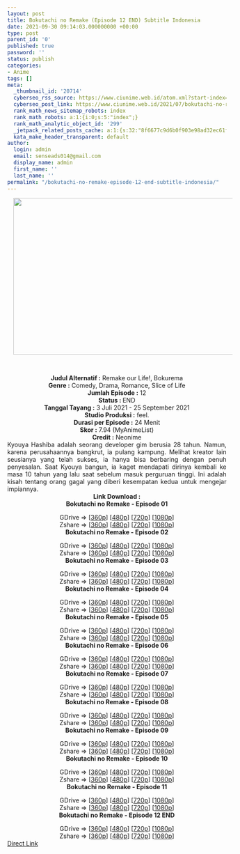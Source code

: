 ```yaml
---
layout: post
title: Bokutachi no Remake (Episode 12 END) Subtitle Indonesia
date: 2021-09-30 09:14:03.000000000 +00:00
type: post
parent_id: '0'
published: true
password: ''
status: publish
categories:
- Anime
tags: []
meta:
  _thumbnail_id: '20714'
  cyberseo_rss_source: https://www.ciunime.web.id/atom.xml?start-index=151&max-results=150
  cyberseo_post_link: https://www.ciunime.web.id/2021/07/bokutachi-no-remake-subtitle-indonesia.html
  rank_math_news_sitemap_robots: index
  rank_math_robots: a:1:{i:0;s:5:"index";}
  rank_math_analytic_object_id: '299'
  _jetpack_related_posts_cache: a:1:{s:32:"8f6677c9d6b0f903e98ad32ec61f8deb";a:2:{s:7:"expires";i:1663428541;s:7:"payload";a:3:{i:0;a:1:{s:2:"id";i:29802;}i:1;a:1:{s:2:"id";i:24830;}i:2;a:1:{s:2:"id";i:29959;}}}}
  kata_make_header_transparent: default
author:
  login: admin
  email: senseads014@gmail.com
  display_name: admin
  first_name: ''
  last_name: ''
permalink: "/bokutachi-no-remake-episode-12-end-subtitle-indonesia/"
---
```

<div>
<div class="separator" style="clear: both; text-align: center;"><a href="https://1.bp.blogspot.com/-cEh3RuZiOIY/YOQR6kAawMI/AAAAAAAAeyI/KLsA_pZyoOE7VjvSVhzuqOLDRRpclgivACLcBGAsYHQ/s1280/Bokutachi%2Bno%2BRemake.jpg" style="margin-left: 1em; margin-right: 1em;"><img border="0" data-original-height="720" data-original-width="1280" height="360" src="{{ site.baseurl }}/assets/2021/09/Bokutachi%2Bno%2BRemake.jpg" width="640" /></a></div>
<p><b><br /></b></div>
<div style="text-align: center;"><b style="font-weight: bold;">Judul</b><b style="font-weight: bold;"><b> Alternatif</b> :</b> Remake our Life!,&nbsp;Bokurema</div>
<div style="text-align: center;"><b><b>Genre :</b></b>&nbsp;Comedy, Drama, Romance, Slice of Life</div>
<div style="text-align: center;"><b>Jumlah Episode :</b> 12<br /><b>Status : </b>END<br /><b>Tanggal Tayang :</b> 3 Juli 2021&nbsp;- 25 September 2021<br /><b>Studio Produksi :</b> feel.<br /><b>Durasi per Episode :</b> 24 Menit</div>
<div style="text-align: center;"><b>Skor :</b> 7.94 (MyAnimeList)<br /><b>Credit :</b> Neonime</div>
<div style="text-align: center;"></div>
<div style="text-align: justify;">Kyouya Hashiba adalah seorang developer gim berusia 28 tahun. Namun, karena perusahaannya bangkrut, ia pulang kampung. Melihat kreator lain seusianya yang telah sukses, ia hanya bisa berbaring dengan penuh penyesalan. Saat Kyouya bangun, ia kaget mendapati dirinya kembali ke masa 10 tahun yang lalu saat sebelum masuk perguruan tinggi. Ini adalah kisah tentang orang gagal yang diberi kesempatan kedua untuk mengejar impiannya.</div>
<div style="text-align: justify;"></div>
<div style="text-align: justify;"></div>
<div style="text-align: center;"><b>Link Download :</b></div>
<div style="text-align: center;"><b>Bokutachi no Remake - Episode 01</b></p>
<div style="text-align: center;">GDrive =&gt; [<a href="https://mir.cr/1OE2GOTD" target="_blank" rel="noopener">360p</a>] [<a href="https://acefile.co/f/49001479/neonime_bnr-01-480p-zip" target="_blank" rel="noopener">480p</a>] [<a href="https://acefile.co/f/49001901/neonime_bnr-01-720p-zip" target="_blank" rel="noopener">720p</a>] [<a href="https://acefile.co/f/49004211/neonime_bnr-01-1080p-zip" target="_blank" rel="noopener">1080p</a>]<br />Zshare =&gt; [<a href="https://www44.zippyshare.com/v/0sWGP6JV/file.html" target="_blank" rel="noopener">360p</a>] [<a href="https://www27.zippyshare.com/v/nLfG6qs9/file.html" target="_blank" rel="noopener">480p</a>] [<a href="https://www25.zippyshare.com/v/eVMY25ha/file.html" target="_blank" rel="noopener">720p</a>] [<a href="https://www37.zippyshare.com/v/FYLHcnEc/file.html" target="_blank" rel="noopener">1080p</a>] </div>
<div style="text-align: center;"><b>Bokutachi no Remake - Episode 02</b></p>
<div>GDrive =&gt; [<a href="https://acefile.co/f/49557120/bnr-02-360p-samehadaku-to-mp4" target="_blank" rel="noopener">360p</a>] [<a href="https://acefile.co/f/49557125/bnr-02-480p-samehadaku-to-mkv" target="_blank" rel="noopener">480p</a>] [<a href="https://acefile.co/f/49557554/bnr-02-720p-samehadaku-to-mkv" target="_blank" rel="noopener">720p</a>] [<a href="https://acefile.co/f/49557955/bnr-02-fullhd-samehadaku-to-mp4" target="_blank" rel="noopener">1080p</a>]<br />Zshare =&gt; [<a href="https://www22.zippyshare.com/v/NX3g5f2H/file.html" target="_blank" rel="noopener">360p</a>] [<a href="https://www89.zippyshare.com/v/pcd8jDnz/file.html" target="_blank" rel="noopener">480p</a>] [<a href="https://www43.zippyshare.com/v/8YjYnGku/file.html" target="_blank" rel="noopener">720p</a>] [<a href="https://www23.zippyshare.com/v/sJnmPqNe/file.html" target="_blank" rel="noopener">1080p</a>]</div>
<div><b>Bokutachi no Remake - Episode 03</b></p>
<div>GDrive =&gt; [<a href="https://acefile.co/f/50157838/bnr-03-360p-samehadaku-to-mp4" target="_blank" rel="noopener">360p</a>] [<a href="https://acefile.co/f/50170198/neonime_bokurema-03-480p-zip" target="_blank" rel="noopener">480p</a>] [<a href="https://acefile.co/f/50170200/neonime_bokurema-03-720p-zip" target="_blank" rel="noopener">720p</a>] [<a href="https://acefile.co/f/50170204/neonime_bokurema-03-1080p-zip" target="_blank" rel="noopener">1080p</a>]<br />Zshare =&gt; [<a href="https://www118.zippyshare.com/v/YfAH6wko/file.html" target="_blank" rel="noopener">360p</a>] [<a href="https://www25.zippyshare.com/v/ibkSaen3/file.html" target="_blank" rel="noopener">480p</a>] [<a href="https://www59.zippyshare.com/v/RptVyhJ5/file.html" target="_blank" rel="noopener">720p</a>] [<a href="https://www51.zippyshare.com/v/vhkfHgDi/file.html" target="_blank" rel="noopener">1080p</a>]</div>
</div>
<div><b>Bokutachi no Remake - Episode 04</b></p>
<div>GDrive =&gt; [<a href="https://mir.cr/0CAQI5Q7" target="_blank" rel="noopener">360p</a>] [<a href="https://acefile.co/f/50768603/neonime_bokurema-04-480p-zip" target="_blank" rel="noopener">480p</a>] [<a href="https://acefile.co/f/50768794/neonime_bokurema-04-720p-zip" target="_blank" rel="noopener">720p</a>] [<a href="https://acefile.co/f/50769240/neonime_bokurema-04-1080p-zip" target="_blank" rel="noopener">1080p</a>]<br />Zshare =&gt; [<a href="https://www13.zippyshare.com/v/nMYSi5vy/file.html" target="_blank" rel="noopener">360p</a>] [<a href="https://www54.zippyshare.com/v/CKRw9Vap/file.html" target="_blank" rel="noopener">480p</a>] [<a href="https://www109.zippyshare.com/v/kWgkFcsh/file.html" target="_blank" rel="noopener">720p</a>] [<a href="https://www13.zippyshare.com/v/hUYtWRlz/file.html" target="_blank" rel="noopener">1080p</a>]</div>
</div>
<div><b>Bokutachi no Remake - Episode 05</b></p>
<div>GDrive =&gt; [<a href="https://mir.cr/0INJUCSS" target="_blank" rel="noopener">360p</a>] [<a href="https://acefile.co/f/51345631/neonime_bnr-05-720p-zip" target="_blank" rel="noopener">480p</a>] [<a href="https://acefile.co/f/51345631/neonime_bnr-05-720p-zip" target="_blank" rel="noopener">720p</a>] [<a href="https://acefile.co/f/51345977/neonime_bnr-05-1080p-zip" target="_blank" rel="noopener">1080p</a>]<br />Zshare =&gt; [<a href="https://www69.zippyshare.com/v/gw0jAqX3/file.html" target="_blank" rel="noopener">360p</a>] [<a href="https://www82.zippyshare.com/v/JdA25YW9/file.html" target="_blank" rel="noopener">480p</a>] [<a href="https://www62.zippyshare.com/v/TMBpTzN7/file.html" target="_blank" rel="noopener">720p</a>] [<a href="https://www117.zippyshare.com/v/oeZfIwlt/file.html" target="_blank" rel="noopener">1080p</a>]</div>
</div>
<div><b>Bokutachi no Remake - Episode 06</b></p>
<div>GDrive =&gt; [<a href="https://acefile.co/f/51928158/bnr-06-360p-samehadaku-sbs-mp4" target="_blank" rel="noopener">360p</a>] [<a href="https://acefile.co/f/51933122/neonime_bnr-06-480p-zip" target="_blank" rel="noopener">480p</a>] [<a href="https://acefile.co/f/51933128/neonime_bnr-06-720p-zip" target="_blank" rel="noopener">720p</a>] [<a href="https://acefile.co/f/51933131/neonime_bnr-06-1080p-zip" target="_blank" rel="noopener">1080p</a>]<br />Zshare =&gt; [<a href="https://www3.zippyshare.com/v/rptBxNtu/file.html" target="_blank" rel="noopener">360p</a>] [<a href="https://www45.zippyshare.com/v/r9gIKwhR/file.html" target="_blank" rel="noopener">480p</a>] [<a href="https://www79.zippyshare.com/v/J8j7nF83/file.html" target="_blank" rel="noopener">720p</a>] [<a href="https://www37.zippyshare.com/v/7jA1qsn1/file.html" target="_blank" rel="noopener">1080p</a>]</div>
</div>
<div><b>Bokutachi no Remake - Episode 07</b></p>
<div>GDrive =&gt; [<a href="https://mir.cr/JF67RPKA" target="_blank" rel="noopener">360p</a>] [<a href="https://acefile.co/f/53087178/neonime_bnr-07-480p-zip" target="_blank" rel="noopener">480p</a>] [<a href="https://acefile.co/f/53087341/neonime_bnr-07-720p-zip" target="_blank" rel="noopener">720p</a>] [<a href="https://acefile.co/f/53087927/neonime_bnr-07-1080p-zip" target="_blank" rel="noopener">1080p</a>]<br />Zshare =&gt; [<a href="https://www104.zippyshare.com/v/7AL9Azx8/file.html" target="_blank" rel="noopener">360p</a>] [<a href="https://www43.zippyshare.com/v/AewX8JFL/file.html" target="_blank" rel="noopener">480p</a>] [<a href="https://www115.zippyshare.com/v/iVugBroe/file.html" target="_blank" rel="noopener">720p</a>] [<a href="https://www84.zippyshare.com/v/2t2W7Ajy/file.html" target="_blank" rel="noopener">1080p</a>]</div>
</div>
<div><b>Bokutachi no Remake - Episode 08</b></p>
<div>GDrive =&gt; [<a href="https://mir.cr/1BH38D96" target="_blank" rel="noopener">360p</a>] [<a href="https://acefile.co/f/53630098/neonime_bnr-08-480p-zip" target="_blank" rel="noopener">480p</a>] [<a href="https://acefile.co/f/53630528/neonime_bnr-08-720p-zip" target="_blank" rel="noopener">720p</a>] [<a href="https://acefile.co/f/53630983/neonime_bnr-08-1080p-zip" target="_blank" rel="noopener">1080p</a>]<br />Zshare =&gt; [<a href="https://www41.zippyshare.com/v/4evIoJ9h/file.html" target="_blank" rel="noopener">360p</a>] [<a href="https://www106.zippyshare.com/v/4q2ltBpC/file.html" target="_blank" rel="noopener">480p</a>] [<a href="https://www62.zippyshare.com/v/gLhEaItv/file.html" target="_blank" rel="noopener">720p</a>] [<a href="https://www36.zippyshare.com/v/SrHCEuBM/file.html" target="_blank" rel="noopener">1080p</a>]</div>
</div>
<div><b>Bokutachi no Remake - Episode 09</b></p>
<div>GDrive =&gt; [<a href="https://acefile.co/f/54173621/bnr-09-360p-samehadaku-care-mp4" target="_blank" rel="noopener">360p</a>] [<a href="https://acefile.co/f/54183238/neonime_bokurema-09-480p-zip" target="_blank" rel="noopener">480p</a>] [<a href="https://acefile.co/f/54183393/neonime_bokurema-09-720p-zip" target="_blank" rel="noopener">720p</a>] [<a href="https://acefile.co/f/54183910/neonime_bokurema-09-1080p-zip" target="_blank" rel="noopener">1080p</a>]<br />Zshare =&gt; [<a href="https://www48.zippyshare.com/v/pMHgM1gY/file.html" target="_blank" rel="noopener">360p</a>] [<a href="https://www59.zippyshare.com/v/qHKs1xMh/file.html" target="_blank" rel="noopener">480p</a>] [<a href="https://www50.zippyshare.com/v/MS5ClsSy/file.html" target="_blank" rel="noopener">720p</a>] [<a href="https://www88.zippyshare.com/v/Ul3hx7Vu/file.html" target="_blank" rel="noopener">1080p</a>]</div>
</div>
<div><b>Bokutachi no Remake - Episode 10</b></p>
<div>GDrive =&gt; [<a href="https://mir.cr/WA99F6QC" target="_blank" rel="noopener">360p</a>] [<a href="https://acefile.co/f/54723213/neonime_bnr-10-480p-zip" target="_blank" rel="noopener">480p</a>] [<a href="https://acefile.co/f/54723218/neonime_bnr-10-720p-zip" target="_blank" rel="noopener">720p</a>] [<a href="https://acefile.co/f/54723392/neonime_bnr-10-1080p-zip" target="_blank" rel="noopener">1080p</a>]<br />Zshare =&gt; [<a href="https://www79.zippyshare.com/v/EsHsOf6d/file.html" target="_blank" rel="noopener">360p</a>] [<a href="https://www112.zippyshare.com/v/3Qg0rgF0/file.html" target="_blank" rel="noopener">480p</a>] [<a href="https://www11.zippyshare.com/v/2fLBdeA5/file.html" target="_blank" rel="noopener">720p</a>] [<a href="https://www102.zippyshare.com/v/PzLQuVfb/file.html" target="_blank" rel="noopener">1080p</a>]</div>
</div>
<div><b>Bokutachi no Remake - Episode 11</b></p>
<div>GDrive =&gt; [<a href="http://www.solidfiles.com/v/Pewv4gnQxQQmd" target="_blank" rel="noopener">360p</a>] [<a href="https://acefile.co/f/55285769/neonime_bnr-11-480p-zip" target="_blank" rel="noopener">480p</a>] [<a href="https://acefile.co/f/55286134/neonime_bnr-11-720p-zip" target="_blank" rel="noopener">720p</a>] [<a href="https://acefile.co/f/55287258/neonime_bnr-11-1080p-zip" target="_blank" rel="noopener">1080p</a>]<br />Zshare =&gt; [<a href="https://www23.zippyshare.com/v/6QoYaiN0/file.html" target="_blank" rel="noopener">360p</a>] [<a href="https://www62.zippyshare.com/v/LVTaV8dN/file.html" target="_blank" rel="noopener">480p</a>] [<a href="https://www77.zippyshare.com/v/7NJSasIx/file.html" target="_blank" rel="noopener">720p</a>] [<a href="https://www65.zippyshare.com/v/1WzNxtvR/file.html" target="_blank" rel="noopener">1080p</a>]</div>
</div>
<div><b>Bokutachi no Remake - Episode 12 END</b></p>
<div>GDrive =&gt; [<a href="https://www.mirrored.to/files/YIJPGMJU/" target="_blank" rel="noopener">360p</a>] [<a href="https://mir.cr/0LQPIVP3" target="_blank" rel="noopener">480p</a>] [<a href="https://mir.cr/KORHM8FS" target="_blank" rel="noopener">720p</a>] [<a href="https://mir.cr/0I1WTVQJ" target="_blank" rel="noopener">1080p</a>]<br />Zshare =&gt; [<a href="https://www81.zippyshare.com/v/kzHUQALK/file.html" target="_blank" rel="noopener">360p</a>] [<a href="https://www29.zippyshare.com/v/ggsROcL9/file.html" target="_blank" rel="noopener">480p</a>] [<a href="https://www84.zippyshare.com/v/a0QJgIrl/file.html" target="_blank" rel="noopener">720p</a>] [<a href="https://www43.zippyshare.com/v/nMvFnR7V/file.html" target="_blank" rel="noopener">1080p</a>]</div>
</div>
</div>
</div>
<link rel="stylesheet" href="https://cdnjs.cloudflare.com/ajax/libs/font-awesome/4.7.0/css/font-awesome.min.css" />
<div class="divbtn"> <a href="https://handymansurrender.com/fihup8buzv?key=94550f7ce39444073321dde3b8782f97" class="btn"><i class="fa fa-download"></i> Direct Link</a> </div>
